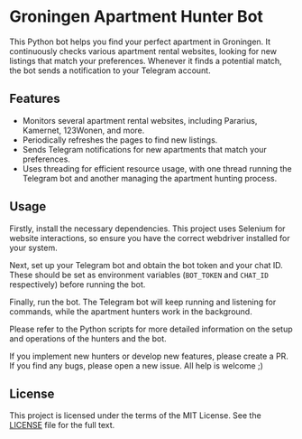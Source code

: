 # Groningen Apartment Hunter Bot

This Python bot helps you find your perfect apartment in Groningen. It continuously checks various apartment rental websites, looking for new listings that match your preferences. Whenever it finds a potential match, the bot sends a notification to your Telegram account.

## Features

- Monitors several apartment rental websites, including Pararius, Kamernet, 123Wonen, and more.
- Periodically refreshes the pages to find new listings.
- Sends Telegram notifications for new apartments that match your preferences.
- Uses threading for efficient resource usage, with one thread running the Telegram bot and another managing the apartment hunting process.

## Usage

Firstly, install the necessary dependencies. This project uses Selenium for website interactions, so ensure you have the correct webdriver installed for your system.

Next, set up your Telegram bot and obtain the bot token and your chat ID. These should be set as environment variables (`BOT_TOKEN` and `CHAT_ID` respectively) before running the bot. 

Finally, run the bot. The Telegram bot will keep running and listening for commands, while the apartment hunters work in the background.

Please refer to the Python scripts for more detailed information on the setup and operations of the hunters and the bot.

If you implement new hunters or develop new features, please create a PR. If you find any bugs, please open a new issue. All help is welcome ;)

## License

This project is licensed under the terms of the MIT License. See the [LICENSE](LICENSE) file for the full text.
